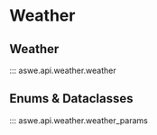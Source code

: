 # Weather

## Weather

::: aswe.api.weather.weather

## Enums & Dataclasses

::: aswe.api.weather.weather_params
